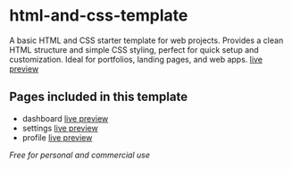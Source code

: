 # html-and-css-template
A basic HTML and CSS starter template for web projects. Provides a clean HTML structure and simple CSS styling, perfect for quick setup and customization. Ideal for portfolios, landing pages, and web apps.
[live preview](https://mohammedelmehdi.github.io/html-and-css-template/)

## Pages included in this template
- dashboard [live preview](https://mohammedelmehdi.github.io/html-and-css-template)
- settings [live preview](https://mohammedelmehdi.github.io/html-and-css-template/settings.html)
- profile [live preview](https://mohammedelmehdi.github.io/html-and-css-template/profile.html)

*Free for personal and commercial use*
